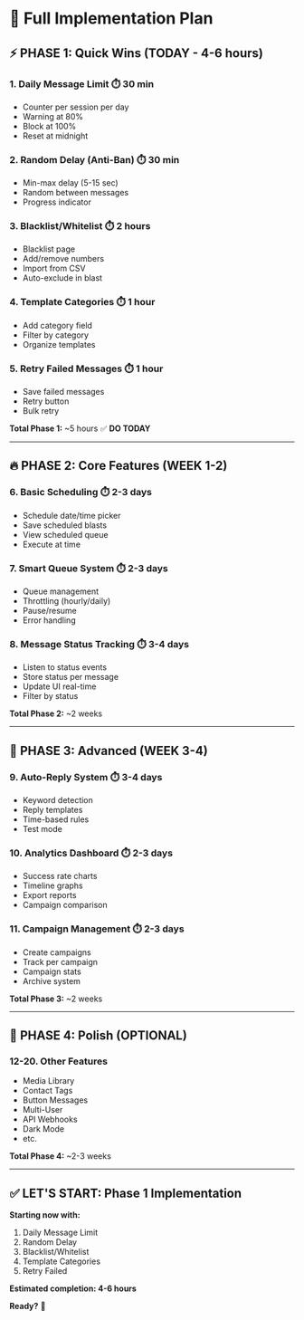 # 🚀 Full Implementation Plan

## ⚡ PHASE 1: Quick Wins (TODAY - 4-6 hours)

### **1. Daily Message Limit** ⏱️ 30 min
- Counter per session per day
- Warning at 80%
- Block at 100%
- Reset at midnight

### **2. Random Delay (Anti-Ban)** ⏱️ 30 min
- Min-max delay (5-15 sec)
- Random between messages
- Progress indicator

### **3. Blacklist/Whitelist** ⏱️ 2 hours
- Blacklist page
- Add/remove numbers
- Import from CSV
- Auto-exclude in blast

### **4. Template Categories** ⏱️ 1 hour
- Add category field
- Filter by category
- Organize templates

### **5. Retry Failed Messages** ⏱️ 1 hour
- Save failed messages
- Retry button
- Bulk retry

**Total Phase 1:** ~5 hours ✅ **DO TODAY**

---

## 🔥 PHASE 2: Core Features (WEEK 1-2)

### **6. Basic Scheduling** ⏱️ 2-3 days
- Schedule date/time picker
- Save scheduled blasts
- View scheduled queue
- Execute at time

### **7. Smart Queue System** ⏱️ 2-3 days
- Queue management
- Throttling (hourly/daily)
- Pause/resume
- Error handling

### **8. Message Status Tracking** ⏱️ 3-4 days
- Listen to status events
- Store status per message
- Update UI real-time
- Filter by status

**Total Phase 2:** ~2 weeks

---

## 🎯 PHASE 3: Advanced (WEEK 3-4)

### **9. Auto-Reply System** ⏱️ 3-4 days
- Keyword detection
- Reply templates
- Time-based rules
- Test mode

### **10. Analytics Dashboard** ⏱️ 2-3 days
- Success rate charts
- Timeline graphs
- Export reports
- Campaign comparison

### **11. Campaign Management** ⏱️ 2-3 days
- Create campaigns
- Track per campaign
- Campaign stats
- Archive system

**Total Phase 3:** ~2 weeks

---

## 💎 PHASE 4: Polish (OPTIONAL)

### **12-20. Other Features**
- Media Library
- Contact Tags
- Button Messages
- Multi-User
- API Webhooks
- Dark Mode
- etc.

**Total Phase 4:** ~2-3 weeks

---

## ✅ LET'S START: Phase 1 Implementation

**Starting now with:**
1. Daily Message Limit
2. Random Delay
3. Blacklist/Whitelist
4. Template Categories
5. Retry Failed

**Estimated completion: 4-6 hours**

**Ready?** 🚀
